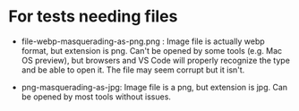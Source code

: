 # For tests needing files

- file-webp-masquerading-as-png.png : Image file is actually webp format, but extension is png. Can't be opened by some tools (e.g. Mac OS preview), but browsers and VS Code will properly recognize the type and be able to open it. The file may seem corrupt but it isn't.

- png-masquerading-as-jpg: Image file is a png, but extension is jpg. Can be opened by most tools without issues.
